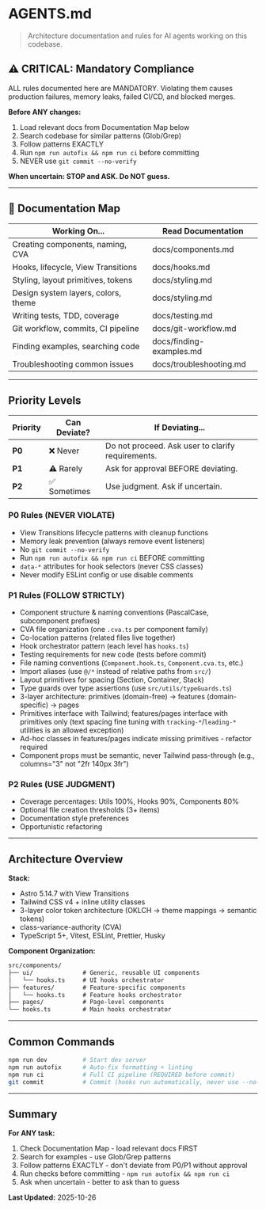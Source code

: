# AGENTS.md

> Architecture documentation and rules for AI agents working on this codebase.

## ⚠️ CRITICAL: Mandatory Compliance

ALL rules documented here are MANDATORY. Violating them causes production
failures, memory leaks, failed CI/CD, and blocked merges.

**Before ANY changes:**

1. Load relevant docs from Documentation Map below
2. Search codebase for similar patterns (Glob/Grep)
3. Follow patterns EXACTLY
4. Run `npm run autofix && npm run ci` before committing
5. NEVER use `git commit --no-verify`

**When uncertain: STOP and ASK. Do NOT guess.**

---

## 📖 Documentation Map

| Working On...                       | Read Documentation       |
| ----------------------------------- | ------------------------ |
| Creating components, naming, CVA    | docs/components.md       |
| Hooks, lifecycle, View Transitions  | docs/hooks.md            |
| Styling, layout primitives, tokens  | docs/styling.md          |
| Design system layers, colors, theme | docs/styling.md          |
| Writing tests, TDD, coverage        | docs/testing.md          |
| Git workflow, commits, CI pipeline  | docs/git-workflow.md     |
| Finding examples, searching code    | docs/finding-examples.md |
| Troubleshooting common issues       | docs/troubleshooting.md  |

---

## Priority Levels

| Priority | Can Deviate? | If Deviating...                                   |
| -------- | ------------ | ------------------------------------------------- |
| **P0**   | ❌ Never     | Do not proceed. Ask user to clarify requirements. |
| **P1**   | ⚠️ Rarely    | Ask for approval BEFORE deviating.                |
| **P2**   | ✅ Sometimes | Use judgment. Ask if uncertain.                   |

### P0 Rules (NEVER VIOLATE)

- View Transitions lifecycle patterns with cleanup functions
- Memory leak prevention (always remove event listeners)
- No `git commit --no-verify`
- Run `npm run autofix && npm run ci` BEFORE committing
- `data-*` attributes for hook selectors (never CSS classes)
- Never modify ESLint config or use disable comments

### P1 Rules (FOLLOW STRICTLY)

- Component structure & naming conventions (PascalCase, subcomponent prefixes)
- CVA file organization (one `.cva.ts` per component family)
- Co-location patterns (related files live together)
- Hook orchestrator pattern (each level has `hooks.ts`)
- Testing requirements for new code (tests before commit)
- File naming conventions (`Component.hook.ts`, `Component.cva.ts`, etc.)
- Import aliases (use `@/*` instead of relative paths from `src/`)
- Layout primitives for spacing (Section, Container, Stack)
- Type guards over type assertions (use `src/utils/typeGuards.ts`)
- 3-layer architecture: primitives (domain-free) → features (domain-specific) →
  pages
- Primitives interface with Tailwind; features/pages interface with primitives
  only (text spacing fine tuning with `tracking-*`/`leading-*` utilities is an
  allowed exception)
- Ad-hoc classes in features/pages indicate missing primitives - refactor
  required
- Component props must be semantic, never Tailwind pass-through (e.g.,
  columns="3" not "2fr 140px 3fr")

### P2 Rules (USE JUDGMENT)

- Coverage percentages: Utils 100%, Hooks 90%, Components 80%
- Optional file creation thresholds (3+ items)
- Documentation style preferences
- Opportunistic refactoring

---

## Architecture Overview

**Stack:**

- Astro 5.14.7 with View Transitions
- Tailwind CSS v4 + inline utility classes
- 3-layer color token architecture (OKLCH → theme mappings → semantic tokens)
- class-variance-authority (CVA)
- TypeScript 5+, Vitest, ESLint, Prettier, Husky

**Component Organization:**

```txt
src/components/
├── ui/              # Generic, reusable UI components
│   └── hooks.ts     # UI hooks orchestrator
├── features/        # Feature-specific components
│   └── hooks.ts     # Feature hooks orchestrator
├── pages/           # Page-level components
└── hooks.ts         # Main hooks orchestrator
```

---

## Common Commands

```bash
npm run dev          # Start dev server
npm run autofix      # Auto-fix formatting + linting
npm run ci           # Full CI pipeline (REQUIRED before commit)
git commit           # Commit (hooks run automatically, never use --no-verify)
```

---

## Summary

**For ANY task:**

1. Check Documentation Map - load relevant docs FIRST
2. Search for examples - use Glob/Grep patterns
3. Follow patterns EXACTLY - don't deviate from P0/P1 without approval
4. Run checks before committing - `npm run autofix && npm run ci`
5. Ask when uncertain - better to ask than to guess

**Last Updated:** 2025-10-26
